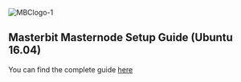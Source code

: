 ![MBClogo-1](https://coinlabs.cc/content/images/2018/05/MBClogo-1.png)
## Masterbit Masternode Setup Guide (Ubuntu 16.04)
You can find the complete guide [here](https://coinlabs.cc/masterbit-masternode-guide/)


